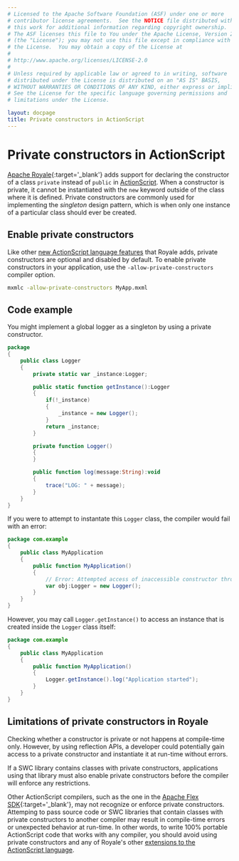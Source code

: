 ```yaml
---
# Licensed to the Apache Software Foundation (ASF) under one or more
# contributor license agreements.  See the NOTICE file distributed with
# this work for additional information regarding copyright ownership.
# The ASF licenses this file to You under the Apache License, Version 2.0
# (the "License"); you may not use this file except in compliance with
# the License.  You may obtain a copy of the License at
# 
# http://www.apache.org/licenses/LICENSE-2.0
# 
# Unless required by applicable law or agreed to in writing, software
# distributed under the License is distributed on an "AS IS" BASIS,
# WITHOUT WARRANTIES OR CONDITIONS OF ANY KIND, either express or implied.
# See the License for the specific language governing permissions and
# limitations under the License.

layout: docpage
title: Private constructors in ActionScript
---
```

# Private constructors in ActionScript

[Apache Royale](https://royale.apache.org/){:target='_blank'} adds support for declaring the constructor of a class `private` instead of `public` in [ActionScript](Welcome/Features/AS3.html). When a constructor is private, it cannot be instantiated with the `new` keyword outside of the class where it is defined. Private constructors are commonly used for implementing the *singleton* design pattern, which is when only one instance of a particular class should ever be created.

## Enable private constructors

Like other [new ActionScript language features](Welcome/Features/AS3.html#new-actionscript-language-features-in-royale) that Royale adds, private constructors are optional and disabled by default. To enable private constructors in your application, use the `-allow-private-constructors` compiler option.

```sh
mxmlc -allow-private-constructors MyApp.mxml
```

## Code example

You might implement a global logger as a singleton by using a private constructor.

```actionscript
package
{
	public class Logger
	{
		private static var _instance:Logger;

		public static function getInstance():Logger
		{
			if(!_instance)
			{
				_instance = new Logger();
			}
			return _instance;
		}

		private function Logger()
		{
		}

		public function log(message:String):void
		{
			trace("LOG: " + message);
		}
	}
}
```

If you were to attempt to instantate this `Logger` class, the compiler would fail with an error:

```actionscript
package com.example
{
	public class MyApplication
	{
		public function MyApplication()
		{
			// Error: Attempted access of inaccessible constructor through a reference with static type Logger
			var obj:Logger = new Logger();
		}
	}
}
```

However, you may call `Logger.getInstance()` to access an instance that is created inside the `Logger` class itself:

```actionscript
package com.example
{
	public class MyApplication
	{
		public function MyApplication()
		{
			Logger.getInstance().log("Application started");
		}
	}
}
```

## Limitations of private constructors in Royale

Checking whether a constructor is private or not happens at compile-time only. However, by using reflection APIs, a developer could potentially gain access to a private constructor and instantiate it at run-time without errors.

If a SWC library contains classes with private constructors, applications using that library must also enable private constructors before the compiler will enforce any restrictions.

Other ActionScript compilers, such as the one in the [Apache Flex SDK](https://flex.apache.org/){:target='_blank'}, may not recognize or enforce private constructors. Attemping to pass source code or SWC libraries that contain classes with private constructors to another compiler may result in compile-time errors or unexpected behavior at run-time. In other words, to write 100% portable ActionScript code that works with any compiler, you should avoid using private constructors and any of Royale's other [extensions to the ActionScript language](Welcome/Features/AS3.html#new-actionscript-language-features-in-royale).
